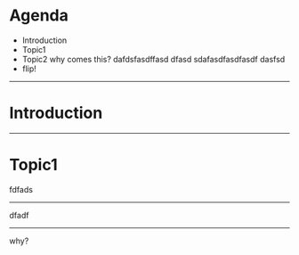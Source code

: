 # Agenda
+ Introduction
+ Topic1
+ Topic2
    why comes this?
    dafdsfasdffasd
    dfasd
    sdafasdfasdfasdf
    dasfsd
+ flip!
--- 
# Introduction
--- 
# Topic1
fdfads

---

dfadf

---

why?